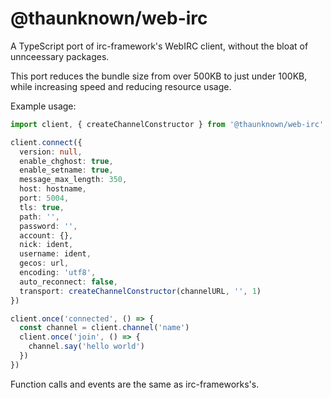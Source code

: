 # @thaunknown/web-irc

A TypeScript port of irc-framework's WebIRC client, without the bloat of unnceessary packages.

This port reduces the bundle size from over 500KB to just under 100KB, while increasing speed and reducing resource usage.

Example usage:

```ts
import client, { createChannelConstructor } from '@thaunknown/web-irc'

client.connect({
  version: null,
  enable_chghost: true,
  enable_setname: true,
  message_max_length: 350,
  host: hostname,
  port: 5004,
  tls: true,
  path: '',
  password: '',
  account: {},
  nick: ident,
  username: ident,
  gecos: url,
  encoding: 'utf8',
  auto_reconnect: false,
  transport: createChannelConstructor(channelURL, '', 1)
})

client.once('connected', () => {
  const channel = client.channel('name')
  client.once('join', () => {
    channel.say('hello world')
  })
})
```

Function calls and events are the same as irc-frameworks's.
